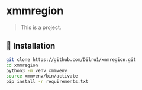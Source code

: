 # xmmregion

> This is a project.

## 🚀 Installation

```bash
git clone https://github.com/Dilru1/xmmregion.git
cd xmmregion
python3 -m venv xmmvenv
source xmmvenv/bin/activate
pip install -r requirements.txt
